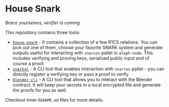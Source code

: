 # House Snark
_Brace yourselves, verifier is coming_

This repository contains three tools:
 - [`house-snark`](house-snark/) - It contains a collection of a few R1CS relations.
You can pick out one of them, choose your favorite SNARK system and generate outputs useful for interacting with `snarcos` pallet in `aleph-node`.
This includes verifying and proving keys, serialized public input and of course a proof.
 - [`snarkxt`](snarkxt/) - A CLI tool that enables interaction with `snarcos` pallet - you can directly register a verifying key or pass a proof to verify.
 - [`blender-cli`](blender-cli/) - A CLI tool that allows you to interact with the Blender contract.
It will keep your secrets in a local encrypted file and generate the proofs for you as well.

Checkout inner `README.md` files for more details.
